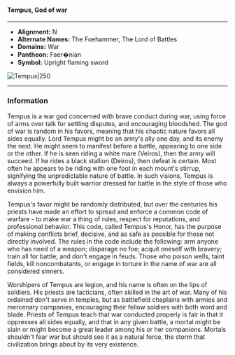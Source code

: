 #### Tempus, God of war
___

- **Alignment:** N
- **Alternate Names:** The Foehammer, The Lord of Battles
- **Domains:** War
- **Pantheon:** Faer�nian
- **Symbol:** Upright flaming sword

![Tempus|250](https://5etools-mirror-1.github.io/img/deities/Symbol%20of%20Tempus.jpg)
___

### Information

Tempus is a war god concerned with brave conduct during war, using force of arms over talk for settling disputes, and encouraging bloodshed. The god of war is random in his favors, meaning that his chaotic nature favors all sides equally. Lord Tempus might be an army's ally one day, and its enemy the next. He might seem to manifest before a battle, appearing to one side or the other. If he is seen riding a white mare (Veiros), then the army will succeed. If he rides a black stallion (Deiros), then defeat is certain. Most often he appears to be riding with one foot in each mount's stirrup, signifying the unpredictable nature of battle. In such visions, Tempus is always a powerfully built warrior dressed for battle in the style of those who envision him.

Tempus's favor might be randomly distributed, but over the centuries his priests have made an effort to spread and enforce a common code of warfare - to make war a thing of rules, respect for reputations, and professional behavior. This code, called Tempus's Honor, has the purpose of making conflicts brief, decisive, and as safe as possible for those not directly involved. The rules in the code include the following: arm anyone who has need of a weapon; disparage no foe; acquit oneself with bravery; train all for battle; and don't engage in feuds. Those who poison wells, taint fields, kill noncombatants, or engage in torture in the name of war are all considered sinners.

Worshipers of Tempus are legion, and his name is often on the lips of soldiers. His priests are tacticians, often skilled in the art of war. Many of his ordained don't serve in temples, but as battlefield chaplains with armies and mercenary companies, encouraging their fellow soldiers with both word and blade. Priests of Tempus teach that war conducted properly is fair in that it oppresses all sides equally, and that in any given battle, a mortal might be slain or might become a great leader among his or her companions. Mortals shouldn't fear war but should see it as a natural force, the storm that civilization brings about by its very existence.